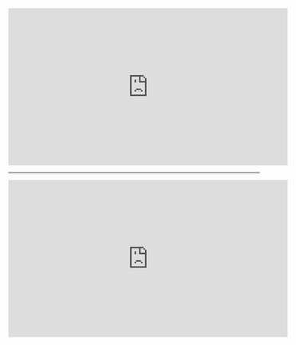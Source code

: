 <iframe width="560" height="315" src="https://www.youtube.com/embed/aEffl1uu_6w?si=j6w_1YR4T2z0Bjhe" title="YouTube video player" frameborder="0" allow="accelerometer; autoplay; clipboard-write; encrypted-media; gyroscope; picture-in-picture; web-share" referrerpolicy="strict-origin-when-cross-origin" allowfullscreen></iframe>

---
<iframe width="560" height="315" src="https://www.youtube.com/embed/lyVuRVmQyWY?si=9k2MlNBDgY3mNWhP" title="YouTube video player" frameborder="0" allow="accelerometer; autoplay; clipboard-write; encrypted-media; gyroscope; picture-in-picture; web-share" referrerpolicy="strict-origin-when-cross-origin" allowfullscreen></iframe>